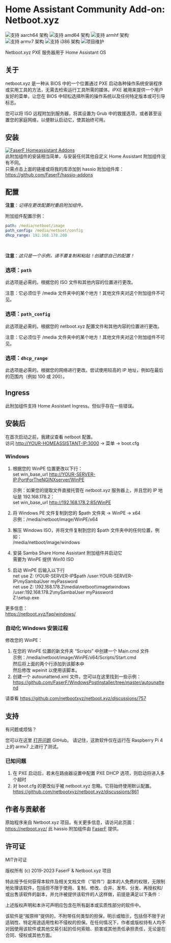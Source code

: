 # Home Assistant Community Add-on: Netboot.xyz
![支持 aarch64 架构][aarch64-shield] ![支持 amd64 架构][amd64-shield] ![支持 armhf 架构][armhf-shield] ![支持 armv7 架构][armv7-shield] ![支持 i386 架构][i386-shield]
![项目维护][maintenance-shield]

Netboot.xyz PXE 服务器用于 Home Assistant OS

## 关于

netboot.xyz 是一种从 BIOS 中的一个位置通过 PXE 启动各种操作系统安装程序或实用工具的方法，无需去检索运行工具所需的媒体。iPXE 被用来提供一个用户友好的菜单，让您在 BIOS 中轻松选择所需的操作系统以及任何特定版本或可引导标志。

您可以将 ISO 远程附加到服务器，将其设置为 Grub 中的救援选项，或者甚至设置您的家庭网络，以便默认启动它，使其始终可用。

## 安装

[![FaserF Homeassistant Addons](https://my.home-assistant.io/badges/supervisor_add_addon_repository.svg)](https://my.home-assistant.io/redirect/supervisor_add_addon_repository/?repository_url=https%3A%2F%2Fgithub.com%2FFaserF%2Fhassio-addons)
<br />
此附加组件的安装相当简单，与安装任何其他自定义 Home Assistant 附加组件没有不同。<br />
只需点击上面的链接或将我的库添加到 hassio 附加组件库：https://github.com/FaserF/hassio-addons

## 配置

**注意**：_记得在更改配置时重启附加组件。_

附加组件配置示例：

```yaml
path: /media/netboot/image
path_config: /media/netboot/config
dhcp_range: 192.168.178.200
```
<br />

**注意**：_这只是一个示例，请不要复制和粘贴！创建您自己的配置！_

### 选项：`path`

此选项是必需的。根据您的 ISO 文件和其他内容的位置进行更改。

注意：它必须位于 /media 文件夹中的某个地方！其他文件夹对这个附加组件不可见。

### 选项：`path_config`

此选项是必需的。根据您的 netboot.xyz 配置文件和其他内容的位置进行更改。

注意：它必须位于 /media 文件夹中的某个地方！其他文件夹对这个附加组件不可见。

### 选项：`dhcp_range`

此选项是必需的。根据您的网络进行更改。尝试使用较高的 IP 地址，例如在最后的范围内（例如 100 或 200）。

## Ingress

此附加组件支持 Home Assistant Ingress。但似乎存在一些错误。

## 安装后

在首次启动之前，我建议查看 netboot 配置。<br />
访问 <http://YOUR-HOMEASSISTANT-IP:3000> -> 菜单 -> boot.cfg<br />

### Windows
1. 根据您的 WinPE 位置更改以下行：<br />
   set win_base_url <http://YOUR-SERVER-IP:PortForTheNGINXserver/WinPE> <br />

   示例：如果您的提取文件直接托管在 netboot.xyz 服务器上，并且您的 IP 地址是 192.168.178.2：<br />
   set win_base_url <http://192.168.178.2:85/WinPE> <br />

2. 将 Windows PE 文件复制到您的 $path 文件夹 -> WinPE -> x64<br />
   示例：/media/netboot/image/WinPE/x64<br />

3. 解压 Windows ISO，并将文件复制到您的 $path 文件夹中的任何位置，例如：<br />
   /media/netboot/image/windows<br />

4. 安装 Samba Share Home Assistant 附加组件并启动它<br />
   需要为 WinPE 提供 Win10 ISO<br />

5. 启动 WinPE 后输入以下行<br />
net use Z: \\YOUR-SERVER-IP\$path /user:YOUR-SERVER-IP\mySambaUser myPassword<br />
net use Z: \\192.168.178.2\media\netboot\image\windows /user:192.168.178.2\mySambaUser myPassword<br />
Z:\setup.exe <br />

更多信息：<br />
<https://netboot.xyz/faq/windows/>

### 自动化 Windows 安装过程

修改您的 WinPE：<br />
1. 在您的 WinPE 位置的新文件夹 “Scripts” 中创建一个 Main.cmd 文件 <br />
   示例：/media/netboot/image/WinPE/x64/Scripts/Start.cmd<br />
   然后将上面的两个行添加到该脚本中<br />
   然后修改 wpeinit 以使用该脚本。
2. 创建一个 autounattend.xml 文件。您可以在这里找到一些示例：<https://github.com/FaserF/WindowsPostInstaller/tree/master/autounattend><br />

请查看 <https://github.com/netbootxyz/netboot.xyz/discussions/757><br />

## 支持

有问题或烦恼？

您可以在这里 [打开问题][issue] GitHub。
请记住，这款软件仅在运行在 Raspberry Pi 4 上的 armv7 上进行了测试。

### 已知问题
1. 在 PXE 启动后，若未在路由器设置中配置 PXE DHCP 选项，则启动将进入多个超时<br />
2. 对 boot.cfg 的更改似乎被 netboot.xyz 忽略。它将始终使用默认配置。 <https://github.com/netbootxyz/netboot.xyz/discussions/861> <br />

## 作者与贡献者

原始程序来自 Netboot.xyz 项目。有关更多信息，请访问此页面：<https://netboot.xyz/>
此 hassio 附加组件由 [FaserF] 提供。

## 许可证

MIT许可证

版权所有 (c) 2019-2023 FaserF & Netboot.xyz 项目

特此授予任何获得本软件及相关文档文件（“软件”）副本的人免费的权限，无限制地处理该软件，包括但不限于使用、复制、修改、合并、发布、分发、再授权和/或出售该软件的副本，并允许被提供该软件的人这样做，前提是满足以下条件：

上述版权声明和本许可声明应包含在所有副本或实质性部分的软件中。

该软件是“按原样”提供的，不附带任何类型的担保，明示或暗示，包括但不限于对适销性、特定用途适用性和不侵权的担保。在任何情况下，作者或版权持有人均不对因使用该软件或其他交易引起的任何索赔、损害或其他责任承担责任，无论是在合同、侵权或其他方面。

[maintenance-shield]: https://img.shields.io/maintenance/yes/2023.svg
[aarch64-shield]: https://img.shields.io/badge/aarch64-yes-green.svg
[amd64-shield]: https://img.shields.io/badge/amd64-yes-green.svg
[armhf-shield]: https://img.shields.io/badge/armhf-yes-green.svg
[armv7-shield]: https://img.shields.io/badge/armv7-yes-green.svg
[i386-shield]: https://img.shields.io/badge/i386-yes-green.svg
[FaserF]: https://github.com/FaserF/
[issue]: https://github.com/FaserF/hassio-addons/issues